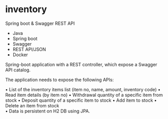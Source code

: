 # inventory
Spring boot &amp; Swagger REST API


- Java
- Spring boot
- Swagger
- REST API/JSON
- Docker

Spring-boot application with a REST controller, which expose a Swagger API catalog.

The application needs to expose the following APIs:


•	List of the inventory items list (item no, name, amount, inventory code)
•	Read item details (by item no)
•	Withdrawal quantity of a specific item from stock
•	Deposit quantity of a specific item to stock
•	Add item to stock
•	Delete an item from stock  
•	Data is persistent on H2 DB using JPA.
